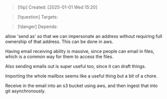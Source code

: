 
>[!tip] Created: [2025-01-01 Wed 15:20]

>[!question] Targets: 

>[!danger] Depends: 

allow 'send as' so that we can impersonate an address without requiring full ownership of that address.  This can be done in aws.

Having email receiving ability is massive, since people can email in files, which is a common way for them to access the files.

Also sending emails out is super useful too, since it can draft things.

Importing the whole mailbox seems like a useful thing but a bit of a chore.



Receive in the email into an s3 bucket using aws, and then ingest that into git asynchronously.


